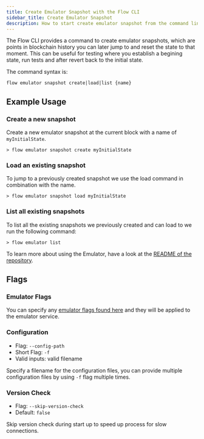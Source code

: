 ```yaml
---
title: Create Emulator Snapshot with the Flow CLI
sidebar_title: Create Emulator Snapshot
description: How to start create emulator snapshot from the command line
---
```


The Flow CLI provides a command to create emulator snapshots, which are points in blockchain 
history you can later jump to and reset the state to that moment. This can be useful for testing where you 
establish a begining state, run tests and after revert back to the initial state.

The command syntax is:
```shell
flow emulator snapshot create|load|list {name}
```

## Example Usage

### Create a new snapshot
Create a new emulator snapshot at the current block with a name of `myInitialState`. 
```shell
> flow emulator snapshot create myInitialState
```

### Load an existing snapshot
To jump to a previously created snapshot we use the load command in combination with the name.
```shell
> flow emulator snapshot load myInitialState
```

### List all existing snapshots
To list all the existing snapshots we previously created and can load to we run the following command:
```shell
> flow emulator list
```


To learn more about using the Emulator, have a look at the [README of the repository](https://github.com/onflow/flow-emulator).

## Flags

### Emulator Flags
You can specify any [emulator flags found here](https://github.com/onflow/flow-emulator#configuration) and they will be applied to the emulator service.

### Configuration

- Flag: `--config-path`
- Short Flag: `-f`
- Valid inputs: valid filename

Specify a filename for the configuration files, you can provide multiple configuration
files by using `-f` flag multiple times.

### Version Check

- Flag: `--skip-version-check`
- Default: `false`

Skip version check during start up to speed up process for slow connections.
